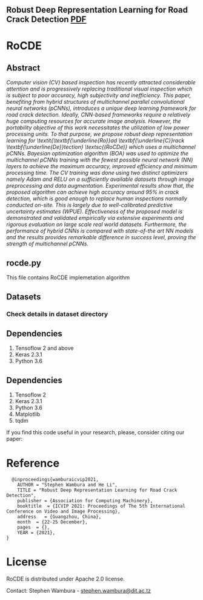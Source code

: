 ## Robust Deep Representation Learning for Road Crack Detection [PDF](# "Downdoald the paper from here")
# RoCDE

## Abstract
_Computer vision (CV) based inspection has recently attracted considerable attention and is progressively replacing traditional visual inspection which is subject to poor accuracy, high subjectivity and inefficiency. This paper, benefiting from hybrid structures of multichannel parallel convolutional neural networks (pCNNs), introduces a unique deep learning framework for road crack detection. Ideally, CNN-based frameworks require a relatively huge computing resources for accurate image analysis. However, the portability objective of this work necessitates the utilization of low power processing units. To that purpose, we propose robust deep representation learning for \textit{\textbf{\underline{Ro}}ad \textbf{\underline{C}}rack \textbf{\underline{De}}tection} \textsc{(RoCDe)} which uses a multichannel pCNNs. Bayesian optimization algorithm (BOA) was used to optimize the multichannel pCNNs training with the fewest possible neural network (NN) layers to achieve the maximum accuracy, improved efficiency and minimum processing time. The CV training was done using two distinct optimizers namely Adam and RELU on a sufficiently available datasets through image preprocessing and data augmentation. Experimental results show that, the proposed algorithm can achieve high accuracy around 95\% in crack detection, which is good enough to replace human inspections normally conducted on-site. This is largely due to well-calibrated predictive uncertainty estimates (WPUE). Effectiveness of the proposed model is demonstrated and validated empirically via extensive experiments and rigorous evaluation on large scale real world datasets. Furthermore, the performance of hybrid CNNs is compared with state-of-the art NN models and the results provides remarkable difference in success level, proving the strength of multichannel pCNNs._

## rocde.py 
This file contains RoCDE implemetation algorithm 
#### 

## Datasets
### Check details in dataset directory
## Dependencies
1. Tensoflow 2 and above
2. Keras 2.3.1
3. Python 3.6

## Dependencies
1. Tensoflow 2
2. Keras 2.3.1
3. Python 3.6
4. Matplotlib
5. tqdm

If you find this code useful in your research, please, consider citing our paper:

# Reference
```
  @inproceedings{wamburaicvip2021,
	AUTHOR = "Stephen Wambura and He Li", 
	TITLE = "Robust Deep Representation Learning for Road Crack Detection",
	publisher = {Association for Computing Machinery},
	booktitle  = {ICVIP 2021: Proceedings of The 5th International Conference on Video and Image Processing},
	address   = {Guangzhou, China},
	month  = {22-25 December},
	pages  = {},
	YEAR = {2021},
}
```
# License
RoCDE is distributed under Apache 2.0 license.

Contact: Stephen Wambura - stephen.wambura@dit.ac.tz
